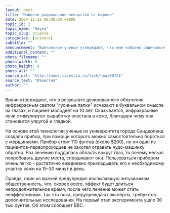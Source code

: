 ```yaml
---
layout: post
title: "Найдено радикальное лекарство от морщин"
date: 2004-11-22 00:00:00 +0000
topic_id: 2
topic_name: "Наука"
topic_slug: science
categories: [science]
subtitle: ""
announcement: "Британские ученые утверждают, что ими найдено радикальное лекарство от морщин. Секрет кроется в инфракрасном облучении. Как показали опыты, проведенные на чувствительной коже вокруг глаз, в 95% случаев терапия дала положительный эффект."
additional_content: ""
photo_filename: ""
photo_width: 0
photo_height: 0
photo_alt: ""
source_url: "http://news.izvestia.ru/tech/news90721"
source_text: "Известия"
author: ""
---
```

Врачи утверждают, что в результате дозированного облучения инфракрасным светом "гусиные лапки" исчезают в буквальном смысле на глазах, и пациент молодеет на 10 лет. Оказывается, инфракрасные лучи стимулируют выработку эластана в коже, благодаря чему она становится упругой и гладкой.

На основе этой технологии ученые из университета города Сандерленд создали прибор, при помощи которого можно самостоятельно бороться с морщинками. Прибор стоит 110 фунтов (около $200), но ни один из пациентов-первопроходцев не захотел отдавать чудо-машинку обратно. Раз лечению поддалась область вокруг глаз, то почему нельзя попробовать другие места, спрашивают они. Пользоваться прибором очень легко - достаточно ежедневно прикладывать его к необходимому участку кожи на 15-30 минут в день.

Правда, один из врачей предупредил воспылавшую энтузиазмом общественность, что, скорее всего, эффект будет длиться непродолжительное время, после чего лечение может стать неэффективным. Так что пока, предупреждают эксперты, требуются дополнительные исследования. На первый этап эксперимента ушло 30 тыс фунтов. Об этом сообщает ВВС.
